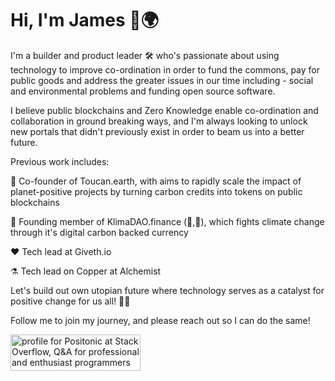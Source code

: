 # Hi, I'm James 🌱🌍 

I'm a builder and product leader 🛠 who's passionate about using technology to improve co-ordination in order to fund the commons, pay for public goods and address the greater issues in our time including - social and environmental problems and funding open source software. 

I believe public blockchains and Zero Knowledge enable co-ordination and collaboration in ground breaking ways, and I'm always looking to unlock new portals that didn't previously exist in order to beam us into a better future.

Previous work includes:

🌱 Co-founder of Toucan.earth, with aims to rapidly scale the impact of planet-positive projects by turning carbon credits into tokens on public blockchains

🌴 Founding member of KlimaDAO.finance (🌳,🌳), which fights climate change through it's digital carbon backed currency

❤️ Tech lead at Giveth.io

⚗️ Tech lead on Copper at Alchemist

Let's build out own utopian future where technology serves as a catalyst for positive change for us all! 🌿🌐

Follow me to join my journey, and please reach out so I can do the same! 

<a href="https://stackoverflow.com/users/382135/positonic"><img src="https://stackoverflow.com/users/flair/382135.png" width="208" height="58" alt="profile for Positonic at Stack Overflow, Q&amp;A for professional and enthusiast programmers" title="profile for Positonic at Stack Overflow, Q&amp;A for professional and enthusiast programmers"></a>
